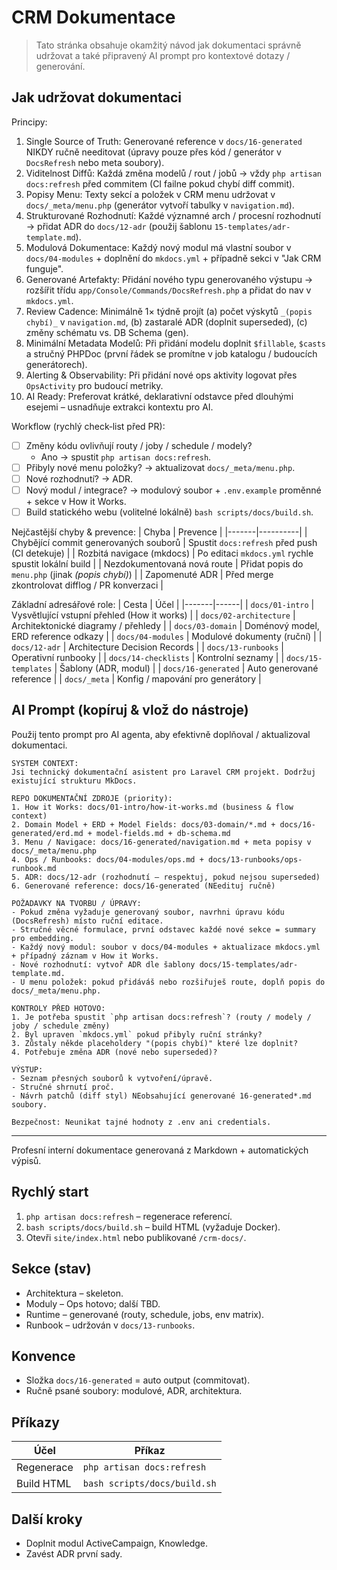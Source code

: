 # CRM Dokumentace

> Tato stránka obsahuje okamžitý návod jak dokumentaci správně udržovat a také připravený AI prompt pro kontextové dotazy / generování.

## Jak udržovat dokumentaci

Principy:
1. Single Source of Truth: Generované reference v `docs/16-generated` NIKDY ručně needitovat (úpravy pouze přes kód / generátor v `DocsRefresh` nebo meta soubory).
2. Viditelnost Diffů: Každá změna modelů / rout / jobů → vždy `php artisan docs:refresh` před commitem (CI failne pokud chybí diff commit).
3. Popisy Menu: Texty sekcí a položek v CRM menu udržovat v `docs/_meta/menu.php` (generátor vytvoří tabulky v `navigation.md`).
4. Strukturované Rozhodnutí: Každé významné arch / procesní rozhodnutí → přidat ADR do `docs/12-adr` (použij šablonu `15-templates/adr-template.md`).
5. Modulová Dokumentace: Každý nový modul má vlastní soubor v `docs/04-modules` + doplnění do `mkdocs.yml` + případně sekci v "Jak CRM funguje".
6. Generované Artefakty: Přidání nového typu generovaného výstupu → rozšířit třídu `app/Console/Commands/DocsRefresh.php` a přidat do nav v `mkdocs.yml`.
7. Review Cadence: Minimálně 1× týdně projít (a) počet výskytů `_(popis chybí)_` v `navigation.md`, (b) zastaralé ADR (doplnit superseded), (c) změny schématu vs. DB Schema (gen).
8. Minimální Metadata Modelů: Při přidání modelu doplnit `$fillable`, `$casts` a stručný PHPDoc (první řádek se promítne v job katalogu / budoucích generátorech).
9. Alerting & Observability: Při přidání nové ops aktivity logovat přes `OpsActivity` pro budoucí metriky.
10. AI Ready: Preferovat krátké, deklarativní odstavce před dlouhými esejemi – usnadňuje extrakci kontextu pro AI.

Workflow (rychlý check‑list před PR):
- [ ] Změny kódu ovlivňují routy / joby / schedule / modely?
	- Ano → spustit `php artisan docs:refresh`.
- [ ] Přibyly nové menu položky? → aktualizovat `docs/_meta/menu.php`.
- [ ] Nové rozhodnutí? → ADR.
- [ ] Nový modul / integrace? → modulový soubor + `.env.example` proměnné + sekce v How it Works.
- [ ] Build statického webu (volitelné lokálně) `bash scripts/docs/build.sh`.

Nejčastější chyby & prevence:
| Chyba | Prevence |
|-------|----------|
| Chybějící commit generovaných souborů | Spustit `docs:refresh` před push (CI detekuje) |
| Rozbitá navigace (mkdocs) | Po editaci `mkdocs.yml` rychle spustit lokální build |
| Nezdokumentovaná nová route | Přidat popis do `menu.php` (jinak _(popis chybí)_) |
| Zapomenuté ADR | Před merge zkontrolovat difflog / PR konverzaci |

Základní adresářové role:
| Cesta | Účel |
|-------|------|
| `docs/01-intro` | Vysvětlující vstupní přehled (How it works) |
| `docs/02-architecture` | Architektonické diagramy / přehledy |
| `docs/03-domain` | Doménový model, ERD reference odkazy |
| `docs/04-modules` | Modulové dokumenty (ruční) |
| `docs/12-adr` | Architecture Decision Records |
| `docs/13-runbooks` | Operativní runbooky |
| `docs/14-checklists` | Kontrolní seznamy |
| `docs/15-templates` | Šablony (ADR, modul) |
| `docs/16-generated` | Auto generované reference |
| `docs/_meta` | Konfig / mapování pro generátory |

## AI Prompt (kopíruj & vlož do nástroje)

Použij tento prompt pro AI agenta, aby efektivně doplňoval / aktualizoval dokumentaci.

```
SYSTEM CONTEXT:
Jsi technický dokumentační asistent pro Laravel CRM projekt. Dodržuj existující strukturu MkDocs.

REPO DOKUMENTAČNÍ ZDROJE (priority):
1. How it Works: docs/01-intro/how-it-works.md (business & flow context)
2. Domain Model + ERD + Model Fields: docs/03-domain/*.md + docs/16-generated/erd.md + model-fields.md + db-schema.md
3. Menu / Navigace: docs/16-generated/navigation.md + meta popisy v docs/_meta/menu.php
4. Ops / Runbooks: docs/04-modules/ops.md + docs/13-runbooks/ops-runbook.md
5. ADR: docs/12-adr (rozhodnutí – respektuj, pokud nejsou superseded)
6. Generované reference: docs/16-generated (NEedituj ručně)

POŽADAVKY NA TVORBU / ÚPRAVY:
- Pokud změna vyžaduje generovaný soubor, navrhni úpravu kódu (DocsRefresh) místo ruční editace.
- Stručné věcné formulace, první odstavec každé nové sekce = summary pro embedding.
- Každý nový modul: soubor v docs/04-modules + aktualizace mkdocs.yml + případný záznam v How it Works.
- Nové rozhodnutí: vytvoř ADR dle šablony docs/15-templates/adr-template.md.
- U menu položek: pokud přidáváš nebo rozšiřuješ route, doplň popis do docs/_meta/menu.php.

KONTROLY PŘED HOTOVO:
1. Je potřeba spustit `php artisan docs:refresh`? (routy / modely / joby / schedule změny)
2. Byl upraven `mkdocs.yml` pokud přibyly ruční stránky?
3. Zůstaly někde placeholdery "(popis chybí)" které lze doplnit?
4. Potřebuje změna ADR (nové nebo superseded)?

VÝSTUP:
- Seznam přesných souborů k vytvoření/úpravě.
- Stručné shrnutí proč.
- Návrh patchů (diff styl) NEobsahující generované 16-generated*.md soubory.

Bezpečnost: Neunikat tajné hodnoty z .env ani credentials.
```

---

Profesní interní dokumentace generovaná z Markdown + automatických výpisů.

## Rychlý start
1. `php artisan docs:refresh` – regenerace referencí.
2. `bash scripts/docs/build.sh` – build HTML (vyžaduje Docker).
3. Otevři `site/index.html` nebo publikované `/crm-docs/`.

## Sekce (stav)
- Architektura – skeleton.
- Moduly – Ops hotovo; další TBD.
- Runtime – generované (routy, schedule, jobs, env matrix).
- Runbook – udržován v `docs/13-runbooks`.

## Konvence
- Složka `docs/16-generated` = auto output (commitovat). 
- Ručně psané soubory: modulové, ADR, architektura.

## Příkazy
| Účel | Příkaz |
|------|--------|
| Regenerace | `php artisan docs:refresh` |
| Build HTML | `bash scripts/docs/build.sh` |

## Další kroky
- Doplnit modul ActiveCampaign, Knowledge.
- Zavést ADR první sady.

